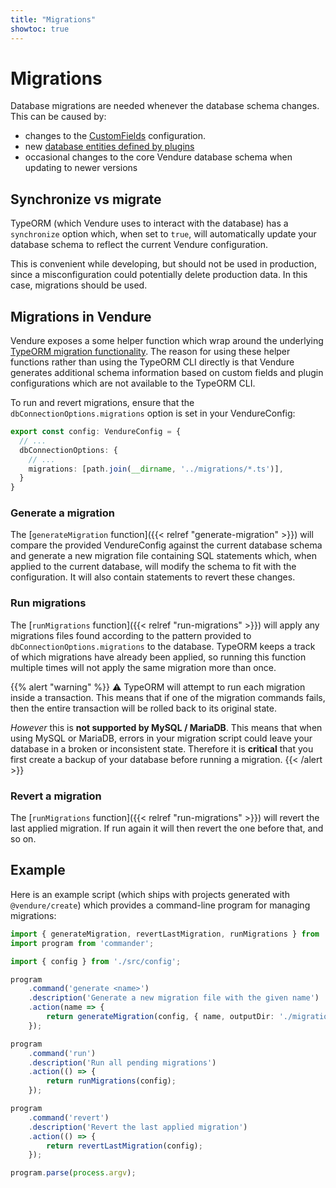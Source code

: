 ```yaml
---
title: "Migrations"
showtoc: true
---
```

# Migrations

Database migrations are needed whenever the database schema changes. This can be caused by:

* changes to the [CustomFields](https://www.vendure.io/docs/developer-guide/customizing-models/) configuration.
* new [database entities defined by plugins](https://www.vendure.io/docs/typescript-api/plugin/vendure-plugin-metadata/#entities)
* occasional changes to the core Vendure database schema when updating to newer versions

## Synchronize vs migrate

TypeORM (which Vendure uses to interact with the database) has a `synchronize` option which, when set to `true`, will automatically update your database schema to reflect the current Vendure configuration.

This is convenient while developing, but should not be used in production, since a misconfiguration could potentially delete production data. In this case, migrations should be used.

## Migrations in Vendure

Vendure exposes a some helper function which wrap around the underlying [TypeORM migration functionality](https://typeorm.io/#/migrations). The reason for using these helper functions rather than using the TypeORM CLI directly is that Vendure generates additional schema information based on custom fields and plugin configurations which are not available to the TypeORM CLI.

To run and revert migrations, ensure that the `dbConnectionOptions.migrations` option is set in your VendureConfig:

```TypeScript
export const config: VendureConfig = {
  // ...
  dbConnectionOptions: {
    // ...
    migrations: [path.join(__dirname, '../migrations/*.ts')],
  }
}
```

### Generate a migration

The [`generateMigration` function]({{< relref "generate-migration" >}}) will compare the provided VendureConfig against the current database schema and generate a new migration file containing SQL statements which, when applied to the current database, will modify the schema to fit with the configuration. It will also contain statements to revert these changes.

### Run migrations

The [`runMigrations` function]({{< relref "run-migrations" >}}) will apply any migrations files found according to the pattern provided to `dbConnectionOptions.migrations` to the database. TypeORM keeps a track of which migrations have already been applied, so running this function multiple times will not apply the same migration more than once.

{{% alert "warning" %}}
⚠ TypeORM will attempt to run each migration inside a transaction. This means that if one of the migration commands fails, then the entire transaction will be rolled back to its original state.

_However_ this is **not supported by MySQL / MariaDB**. This means that when using MySQL or MariaDB, errors in your migration script could leave your database in a broken or inconsistent state. Therefore it is **critical** that you first create a backup of your database before running a migration.
{{< /alert >}}

### Revert a migration

The [`runMigrations` function]({{< relref "run-migrations" >}}) will revert the last applied migration. If run again it will then revert the one before that, and so on.

## Example

Here is an example script (which ships with projects generated with `@vendure/create`) which provides a command-line program for managing migrations:

```TypeScript
import { generateMigration, revertLastMigration, runMigrations } from '@vendure/core';
import program from 'commander';

import { config } from './src/config';

program
    .command('generate <name>')
    .description('Generate a new migration file with the given name')
    .action(name => {
        return generateMigration(config, { name, outputDir: './migrations' });
    });

program
    .command('run')
    .description('Run all pending migrations')
    .action(() => {
        return runMigrations(config);
    });

program
    .command('revert')
    .description('Revert the last applied migration')
    .action(() => {
        return revertLastMigration(config);
    });

program.parse(process.argv);
```
